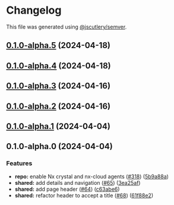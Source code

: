 # Changelog

This file was generated using [@jscutlery/semver](https://github.com/jscutlery/semver).

## [0.1.0-alpha.5](https://github.com/janasarcanys/nx-examples-test/compare/v0.1.0-alpha.4...v0.1.0-alpha.5) (2024-04-18)

## [0.1.0-alpha.4](https://github.com/janasarcanys/nx-examples-test/compare/v0.1.0-alpha.3...v0.1.0-alpha.4) (2024-04-18)

## [0.1.0-alpha.3](https://github.com/janasarcanys/nx-examples-test/compare/v0.1.0-alpha.2...v0.1.0-alpha.3) (2024-04-16)

## [0.1.0-alpha.2](https://github.com/janasarcanys/nx-examples-test/compare/v0.1.0-alpha.1...v0.1.0-alpha.2) (2024-04-16)

## [0.1.0-alpha.1](https://github.com/janasarcanys/nx-examples-test/compare/v0.1.0-alpha.0...v0.1.0-alpha.1) (2024-04-04)

## 0.1.0-alpha.0 (2024-04-04)


### Features

* **repo:** enable Nx crystal and nx-cloud agents ([#318](https://github.com/janasarcanys/nx-examples-test/issues/318)) ([5b9a88a](https://github.com/janasarcanys/nx-examples-test/commit/5b9a88a7eb4b06e81dc07cb78b7d74653ffe2312))
* **shared:** add details and navigation ([#65](https://github.com/janasarcanys/nx-examples-test/issues/65)) ([3ea25af](https://github.com/janasarcanys/nx-examples-test/commit/3ea25af610969ad943b5848c853041f2c3812b3d))
* **shared:** add page header ([#64](https://github.com/janasarcanys/nx-examples-test/issues/64)) ([c63abe6](https://github.com/janasarcanys/nx-examples-test/commit/c63abe62eaee8ef3aa91b40b97fc8a8fee1a0857))
* **shared:** refactor header to accept a title ([#68](https://github.com/janasarcanys/nx-examples-test/issues/68)) ([61f88e2](https://github.com/janasarcanys/nx-examples-test/commit/61f88e2cbce64b39164ed005e4f64cd9f7090a9b))
